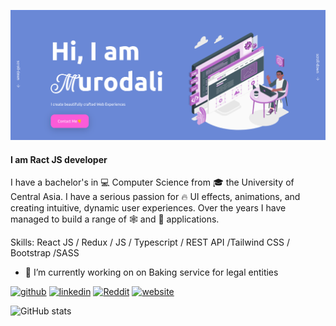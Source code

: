 ![I am Ract JS developer](https://github.com/Murodali/photo/blob/main/Screenshot%20from%202021-11-13%2011-33-19.png?raw=true)
#### I am Ract JS developer


I have a bachelor's in 💻 Computer Science from 🎓 the University of Central Asia. I have a serious passion for 🔥 UI effects, animations, and creating intuitive, dynamic user experiences. Over the years I have managed to build a range of 🕸️ and 📱 applications.

Skills: React JS / Redux / JS / Typescript / REST API /Tailwind CSS / Bootstrap /SASS

- 🔭 I’m currently working on on Baking service for legal entities 


[<img src='https://cdn.jsdelivr.net/npm/simple-icons@3.0.1/icons/github.svg' alt='github' height='40'>](https://github.com/Murodali)  [<img src='https://cdn.jsdelivr.net/npm/simple-icons@3.0.1/icons/linkedin.svg' alt='linkedin' height='40'>](https://www.linkedin.com/in/https://www.linkedin.com/in/murodali-sharipov//)  [<img src='https://cdn.jsdelivr.net/npm/simple-icons@3.0.1/icons/reddit.svg' alt='Reddit' height='40'>](https://www.reddit.com/user/murod19)  [<img src='https://cdn.jsdelivr.net/npm/simple-icons@3.0.1/icons/icloud.svg' alt='website' height='40'>](https://practical-newton-2d679d.netlify.app/)  

![GitHub stats](https://github-readme-stats.vercel.app/api?username=Murodali&show_icons=true)  

